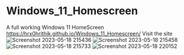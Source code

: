 # Windows_11_Homescreen
A full working Windows 11 HomeScreen
https://hrx0hrithik.github.io/Windows_11_Homescreen/ Visit the site
![Screenshot 2023-05-18 215436](https://github.com/hrx0hrithik/Windows_11_Homescreen/assets/93973566/6ecd28bf-86b1-4457-a453-0f6e702014df)
![Screenshot 2023-05-18 215458](https://github.com/hrx0hrithik/Windows_11_Homescreen/assets/93973566/3c6ff189-56ee-44d3-8e96-8f811abbae29)![Screenshot 2023-05-18 215733](https://github.com/hrx0hrithik/Windows_11_Homescreen/assets/93973566/ee20de60-ba33-4dbe-a8b3-3d071af54ef5)
![Screenshot 2023-05-18 220152](https://github.com/hrx0hrithik/Windows_11_Homescreen/assets/93973566/b0d8e634-9c2a-40e8-b678-b54a6c7d804f)

